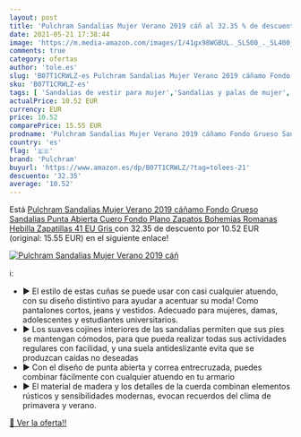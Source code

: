 ```yaml
---
layout: post
title: 'Pulchram Sandalias Mujer Verano 2019 cáñ al 32.35 % de descuento'
date: 2021-05-21 17:38:44
image: 'https://m.media-amazon.com/images/I/41gx98WGBUL._SL500_._SL400_.jpg'
comments: true
category: ofertas
author: 'tole.es'
slug: 'B07T1CRWLZ-es Pulchram Sandalias Mujer Verano 2019 cáñamo Fondo Grueso...'
sku: 'B07T1CRWLZ-es'
tags: [ 'Sandalias de vestir para mujer','Sandalias y palas de mujer','Zapatos','Zapatos para mujer','Zapatos y complementos','pulchram','zapatos', ]
actualPrice: 10.52 EUR
currency: EUR
price: 10.52
comparePrice: 15.55 EUR
prodname: 'Pulchram Sandalias Mujer Verano 2019 cáñamo Fondo Grueso Sandalias Punta Abierta Cuero Fondo Plano Zapatos Bohemias Romanas Hebilla Zapatillas  41 EU  Gris '
country: 'es'
flag: '🇪🇸'
brand: 'Pulchram'
buyurl: 'https://www.amazon.es/dp/B07T1CRWLZ/?tag=tolees-21'
descuento: '32.35'
average: '10.52'
---
```


Está [Pulchram Sandalias Mujer Verano 2019 cáñamo Fondo Grueso Sandalias Punta Abierta Cuero Fondo Plano Zapatos Bohemias Romanas Hebilla Zapatillas  41 EU  Gris ](https://www.amazon.es/dp/B07T1CRWLZ/?tag=tolees-21) con 32.35 de descuento por 10.52 EUR (original: 15.55 EUR) en el siguiente enlace!

[![Pulchram Sandalias Mujer Verano 2019 cáñ](https://m.media-amazon.com/images/I/41gx98WGBUL._SL500_._SL400_.jpg)](https://www.amazon.es/dp/B07T1CRWLZ/?tag=tolees-21)

ℹ️:

- ▶ El estilo de estas cuñas se puede usar con casi cualquier atuendo, con su diseño distintivo para ayudar a acentuar su moda! Como pantalones cortos, jeans y vestidos. Adecuado para mujeres, damas, adolescentes y estudiantes universitarios.
- ▶ Los suaves cojines interiores de las sandalias permiten que sus pies se mantengan cómodos, para que pueda realizar todas sus actividades regulares con facilidad, y una suela antideslizante evita que se produzcan caídas no deseadas
- ▶ Con el diseño de punta abierta y correa entrecruzada, puedes combinar fácilmente con cualquier atuendo en tu armario
- ▶ El material de madera y los detalles de la cuerda combinan elementos rústicos y sensibilidades modernas, evocan recuerdos del clima de primavera y verano.

[🛒 Ver la oferta!!](https://www.amazon.es/dp/B07T1CRWLZ/?tag=tolees-21)
